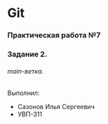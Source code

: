 # Git
### Практическая работа №7
### Задание 2.
###### main-ветка.

Выполнил:

* Сазонов Илья Сергеевич
* УВП-311